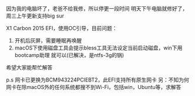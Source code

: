 因为我的电脑坏了，老爸不给我修，所以停更一段时间
明天下午电脑就修好了，周三上午更新支持big sur



X1 Carbon 2015 EFI，使用OC引导，目前问题：
1. 开机后灰屏，需要睡眠再唤醒
2. macOS下使用磁盘工具会提示bless工具无法设定当前启动磁盘，win下用bootcamp助理
   就可以(已解决，是ntfs-3g的锅)

希望大家能帮忙解答

p.s 网卡已更换为BCM943224PCIEBT2，此EFI支持所有原生网卡
另：不知为何网卡在除macOS外的任何系统都搜不到Wi-Fi，包括win，Ubuntu等，求解答
